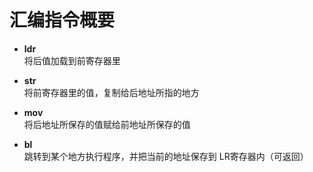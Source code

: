 # 汇编指令概要
* **ldr**  
    将后值加载到前寄存器里

* **str**  
    将前寄存器里的值，复制给后地址所指的地方
* **mov**  
    将后地址所保存的值赋给前地址所保存的值
* **bl**  
    跳转到某个地方执行程序，并把当前的地址保存到 LR寄存器内（可返回）
    